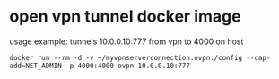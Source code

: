 # open vpn tunnel docker image

usage example: tunnels 10.0.0.10:777 from vpn to 4000 on host
```
docker run --rm -d -v ~/myvpnserverconnection.ovpn:/config --cap-add=NET_ADMIN -p 4000:4000 ovpn 10.0.0.10:777
```